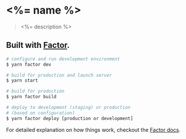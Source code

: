 # <%= name %>

> <%= description %>

## Built with [Factor](https://factor.dev).

``` bash
# configure and run development environment
$ yarn factor dev

# build for production and launch server
$ yarn start

# build for production
$ yarn factor build

# deploy to development (staging) or production 
# (based on configuration)
$ yarn factor deploy [production or development]

```

For detailed explanation on how things work, checkout the [Factor docs](https://factor.dev).
